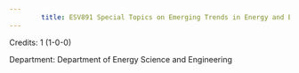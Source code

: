 ```yaml
---
        title: ESV891 Special Topics on Emerging Trends in Energy and Environmental Technologies
---
```

Credits: 1 (1-0-0)

Department: Department of Energy Science and Engineering

